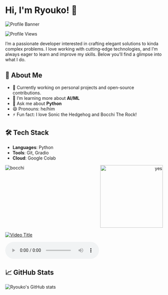 # Hi, I'm Ryouko! 👋

![Profile Banner](https://via.placeholder.com/1024x300.png?text=Welcome+to+Ryouko's+Profile)

![Profile Views](https://komarev.com/ghpvc/?username=Ryouko-Yamanda65777&color=blue&style=flat-square) 

I’m a passionate developer interested in crafting elegant solutions to kinda complex problems. I love working with cutting-edge technologies, and I’m always eager to learn and improve my skills. Below you’ll find a glimpse into what I do.

## 🌟 About Me

- 🔭 Currently working on personal projects and open-source contributions.
- 🌱 I’m learning more about **AI/ML**
- 💬 Ask me about **Python**
- 😄 Pronouns: he/him
- ⚡ Fun fact: I love Sonic the Hedgehog and Bocchi The Rock!

## 🛠️ Tech Stack

- **Languages**: Python
- **Tools**: Git, Gradio
- **Cloud**: Google Colab

<img src="https://github.com/user-attachments/assets/1fa87ba4-483a-462b-873a-0737bd5611ea" alt="bocchi" style="float: left; margin-right: 10px;">
<p align="right">
  <img src="https://github.com/user-attachments/assets/e2c902fb-d568-47f7-802a-2e19c5574fab" alt="yes" width="200">
</p>


[![Video Title](https://img.youtube.com/vi/VIDEO_ID/0.jpg)](https://www.youtube.com/watch?v=VIDEO_ID)


<audio controls>
  <source src="https://github.com/Ryouko-Yamanda65777/Ryouko-Yamanda65777/raw/refs/heads/main/HAI%20YOROKONDE%20-%20Kocchi%20no%20Kento%20Spanish%20Cover%20Acapella%20RenRvc%20Ver.mp3" type="audio/mpeg">
  Your browser does not support the audio element.
</audio>



## 📈 GitHub Stats

![Ryouko's GitHub stats](https://github-readme-stats.vercel.app/api?username=Ryouko-Yamanda65777&show_icons=true&theme=radical)
